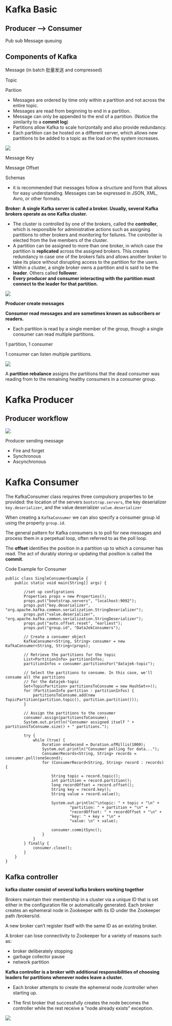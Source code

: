 # Kafka Basic

## Producer --> Consumer
Pub sub
Message queuing

## Components of Kafka
Message (in batch 批量发送 and compressed)

Topic

Parition
- Messages are ordered by time only within a partition and not across the entire topic.
- Messages are read from beginning to end in a partition.
- Message can only be appended to the end of a partition. (Notice the similarity to a **commit log**)
- Partitions allow Kafka to scale horizontally and also provide redundancy. 
- Each partition can be hosted on a different server, which allows new partitions to be added to a topic as the load on the system increases.

![](support_pic/Screen%20Shot%202022-09-29%20at%205.01.11%20PM.png)

Message Key

Message Offset

Schemas
- it is recommended that messages follow a structure and form that allows for easy understanding. Messages can be expressed in JSON, XML, Avro, or other formats.

**Broker: A single Kafka server is called a broker. Usually, several Kafka brokers operate as one Kafka cluster.**
- The cluster is controlled by one of the brokers, called the **controller**, which is responsible for administrative actions such as assigning partitions to other brokers and monitoring for failures. The controller is elected from the live members of the cluster.
- A partition can be assigned to more than one broker, in which case the partition is **replicated** across the assigned brokers. This creates redundancy in case one of the brokers fails and allows another broker to take its place without disrupting access to the partition for the users.
- Within a cluster, a single broker owns a partition and is said to be the **leader**. Others called **follower**.
- **Every producer and consumer interacting with the partition must connect to the leader for that partition.**

![](support_pic/Screen%20Shot%202022-09-29%20at%205.10.15%20PM.png)

**Producer create messages**

**Consumer read messages and are sometimes known as subscribers or readers.**
- Each partition is read by a single member of the group, though a single consumer can read multiple partitions. 

1 partition, 1 consumer

1 consumer can listen multiple partitions.

![](support_pic/Screen%20Shot%202022-09-29%20at%205.15.49%20PM.png)

A **partition rebalance** assigns the partitions that the dead consumer was reading from to the remaining healthy consumers in a consumer group. 

# Kafka Producer

## Producer workflow
![](support_pic/Screen%20Shot%202022-09-29%20at%205.34.38%20PM.png)

Producer sending message
- Fire and forget
- Synchronous
- Ascynchronous

# Kafka Consumer

The KafkaConsumer class requires three compulsory properties to be provided: the location of the servers ```bootstrap.servers```, the key deserializer ```key.deserializer```, and the value deserializer ```value.deserializer```


When creating a ```KafkaConsumer``` we can also specify a consumer group id using the property ```group.id```. 


The general pattern for Kafka consumers is to poll for new messages and process them in a perpetual loop, often referred to as the poll loop.

The **offset** identifies the position in a partition up to which a consumer has read. The act of durably storing or updating that position is called the **commit**. 


Code Example for Consumer

```
public class SingleConsumerExample {
    public static void main(String[] args) {
        
        //set up configrations
        Properties props = new Properties();
        props.put("bootstrap.servers", "localhost:9092");
        props.put("key.deserializer", "org.apache.kafka.common.serialization.StringDeserializer");
        props.put("value.deserializer", "org.apache.kafka.common.serialization.StringDeserializer");
        props.put("auto.offset.reset", "earliest");
        props.put("group.id", "DataJekConsumers");

        // Create a consumer object
        KafkaConsumer<String, String> consumer = new KafkaConsumer<String, String>(props);

        // Retrieve the partitions for the topic
        List<PartitionInfo> partitionInfos;
        partitionInfos = consumer.partitionsFor("datajek-topic");

        // Select the partitions to consume. In this case, we'll consume all the partitions
        // for the datajek-topic
        Set<TopicPartition> partitionsToConsume = new HashSet<>();
        for (PartitionInfo partition : partitionInfos) {
            partitionsToConsume.add(new TopicPartition(partition.topic(), partition.partition()));
        }

        // Assign the partitions to the consumer
        consumer.assign(partitionsToConsume);
        System.out.println("Consumer assigned itself " + partitionsToConsume.size() + " partitions.");

        try {
            while (true) {
                Duration oneSecond = Duration.ofMillis(1000);
                System.out.println("Consumer polling for data...");
                ConsumerRecords<String, String> records = consumer.poll(oneSecond);
                for (ConsumerRecord<String, String> record : records) {

                    String topic = record.topic();
                    int partition = record.partition();
                    long recordOffset = record.offset();
                    String key = record.key();
                    String value = record.value();

                    System.out.println("\ntopic: " + topic + "\n" +
                            "partition: " + partition + "\n" +
                            "recordOffset: " + recordOffset + "\n" +
                            "key: " + key + "\n" +
                            "value: \n" + value);

                    consumer.commitSync();
                }
            }
        } finally {
            consumer.close();
        }
    }
}
```

## Kafka controller

**kafka cluster consist of several kafka brokers working together**

Brokers maintain their membership in a cluster via a unique ID that is set either in the configuration file or automatically generated. Each broker creates an ephemeral node in Zookeeper with its ID under the Zookeeper path /brokers/id.

A new broker can’t register itself with the same ID as an existing broker. 

A broker can lose connectivity to Zookeeper for a variety of reasons such as:
- broker deliberately stopping
- garbage collector pause
- network partition

**Kafka controller is a broker with additional responsibilities of choosing leaders for partitions whenever nodes leave a cluster.**
- Each broker attempts to create the ephemeral node /controller when starting up.

- The first broker that successfully creates the node becomes the controller while the rest receive a “node already exists” exception.

![](support_pic/kafka_broker.png)